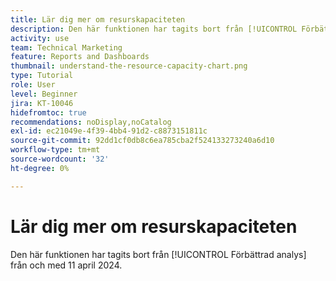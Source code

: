 ```yaml
---
title: Lär dig mer om resurskapaciteten
description: Den här funktionen har tagits bort från [!UICONTROL Förbättrad analys] från och med 11 april 2024.
activity: use
team: Technical Marketing
feature: Reports and Dashboards
thumbnail: understand-the-resource-capacity-chart.png
type: Tutorial
role: User
level: Beginner
jira: KT-10046
hidefromtoc: true
recommendations: noDisplay,noCatalog
exl-id: ec21049e-4f39-4bb4-91d2-c8873151811c
source-git-commit: 92dd1cf0db8c6ea785cba2f524133273240a6d10
workflow-type: tm+mt
source-wordcount: '32'
ht-degree: 0%

---
```


# Lär dig mer om resurskapaciteten

Den här funktionen har tagits bort från [!UICONTROL Förbättrad analys] från och med 11 april 2024.

